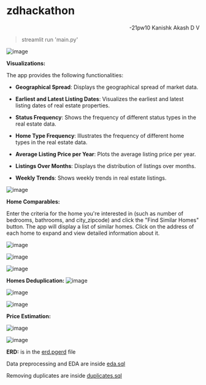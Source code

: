 # zdhackathon
<div style="text-align: right;">
-21pw10 Kanishk Akash D V
</div>

> streamlit run 'main.py'
 
![image](https://github.com/kanxshkk/zdhackathon/assets/102735501/a716d0ae-75cc-442a-8b4c-626105340224)


**Visualizations:**

The app provides the following functionalities:

- **Geographical Spread**: Displays the geographical spread of market data.

- **Earliest and Latest Listing Dates**: Visualizes the earliest and latest listing dates of real estate properties.

- **Status Frequency**: Shows the frequency of different status types in the real estate data.

- **Home Type Frequency**: Illustrates the frequency of different home types in the real estate data.

- **Average Listing Price per Year**: Plots the average listing price per year.

- **Listings Over Months**: Displays the distribution of listings over months.

- **Weekly Trends**: Shows weekly trends in real estate listings.

![image](https://github.com/kanxshkk/zdhackathon/assets/102735501/7863836f-cfaf-44f5-81e5-1a44700e9c65)


**Home Comparables:**

Enter the criteria for the home you're interested in (such as number of bedrooms, bathrooms, and city_zipcode) and click the "Find Similar Homes" button.
The app will display a list of similar homes. 
Click on the address of each home to expand and view detailed information about it.

![image](https://github.com/kanxshkk/zdhackathon/assets/102735501/bd40ed5f-1383-4db8-98dd-912f366dcffc)

![image](https://github.com/kanxshkk/zdhackathon/assets/102735501/5da9d857-e2d4-467e-baa3-71c762d4c2d3)

![image](https://github.com/kanxshkk/zdhackathon/assets/102735501/4e7f5ca9-1c2c-4f30-923e-80c1eefe62a8)





**Homes Deduplication:**
![image](https://github.com/kanxshkk/zdhackathon/assets/102735501/38c61dc7-d7a2-4278-95c5-813a9c242140)

![image](https://github.com/kanxshkk/zdhackathon/assets/102735501/65ffa03f-2787-40c4-b077-8e1133fe5b77)

![image](https://github.com/kanxshkk/zdhackathon/assets/102735501/adeb8d49-47b6-4e17-94ba-2edf82ca4a5e)


**Price Estimation:**

![image](https://github.com/kanxshkk/zdhackathon/assets/102735501/7be50a31-318f-4cc3-8a04-2f66b8350e68)

![image](https://github.com/kanxshkk/zdhackathon/assets/102735501/3f26264a-9614-47ad-8626-bbefe1c0e9cd)

**ERD:** is in the [erd.pgerd](https://github.com/kanxshkk/zdhackathon/blob/main/erd.pgerd) file


Data preprocessing and EDA are inside [eda.sql](https://github.com/kanxshkk/zdhackathon/blob/main/eda.sql)

Removing duplicates are inside [duplicates.sql](https://github.com/kanxshkk/zdhackathon/blob/main/duplicates.sql)
